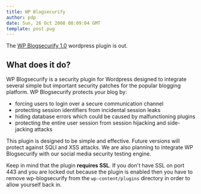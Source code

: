 ```yaml
---
title: WP Blogsecurify
author: pdp
date: Sun, 26 Oct 2008 08:09:04 GMT
template: post.pug
---
```


The [WP Blogsecurify 1.0](/files/2008/10/wp-blogsecurify-1-0.zip) wordpress plugin is out.

## What does it do?

WP Blogsecurify is a security plugin for Wordpress designed to integrate several simple but important security patches for the popular blogging platform. WP Blogsecurify protects your blog by:

* forcing users to login over a secure communication channel
* protecting session identifiers from incidental session leaks
* hiding database errors which could be caused by malfunctioning plugins
* protecting the entire user session from session hijacking and side-jacking attacks

This plugin is designed to be simple and effective. Future versions will protect against SQLI and XSS attacks. We are also planning to integrate WP Blogsecurify with our social media security testing engine.

Keep in mind that the plugin **requires SSL**. If you don't have SSL on port 443 and you are locked out because the plugin is enabled then you have to remove wp-blogsecurify from the `wp-content/plugins` directory in order to allow yourself back in.
